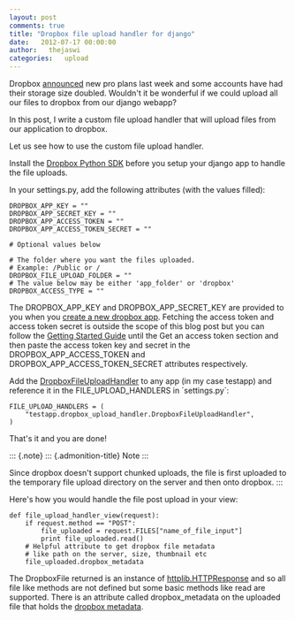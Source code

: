```yaml
---
layout: post
comments: true
title: "Dropbox file upload handler for django"
date:   2012-07-17 00:00:00
author:   thejaswi
categories:   upload
---
```

Dropbox
[announced](http://blog.dropbox.com/index.php/new-dropbox-pro-plans/)
new pro plans last week and some accounts have had their storage size
doubled. Wouldn\'t it be wonderful if we could upload all our files to
dropbox from our django webapp?

In this post, I write a custom file upload handler that will upload
files from our application to dropbox.

Let us see how to use the custom file upload handler.

Install the [Dropbox Python
SDK](https://www.dropbox.com/developers/reference/sdk) before you setup
your django app to handle the file uploads.

In your settings.py, add the following attributes (with the values
filled):

    DROPBOX_APP_KEY = ""
    DROPBOX_APP_SECRET_KEY = ""
    DROPBOX_APP_ACCESS_TOKEN = ""
    DROPBOX_APP_ACCESS_TOKEN_SECRET = ""

    # Optional values below

    # The folder where you want the files uploaded.
    # Example: /Public or /
    DROPBOX_FILE_UPLOAD_FOLDER = ""
    # The value below may be either 'app_folder' or 'dropbox'
    DROPBOX_ACCESS_TYPE = ""

The DROPBOX\_APP\_KEY and DROPBOX\_APP\_SECRET\_KEY are provided to you
when you [create a new dropbox
app](https://www.dropbox.com/developers/apps). Fetching the access token
and access token secret is outside the scope of this blog post but you
can follow the [Getting Started
Guide](https://www.dropbox.com/developers/start/authentication#python)
until the Get an access token section and then paste the access token
key and secret in the DROPBOX\_APP\_ACCESS\_TOKEN and
DROPBOX\_APP\_ACCESS\_TOKEN\_SECRET attributes respectively.

Add the [DropboxFileUploadHandler](https://gist.github.com/3128835) to
any app (in my case testapp) and reference it in the
FILE\_UPLOAD\_HANDLERS in \`settings.py\`:

    FILE_UPLOAD_HANDLERS = (
        "testapp.dropbox_upload_handler.DropboxFileUploadHandler",
    )

That\'s it and you are done!

::: {.note}
::: {.admonition-title}
Note
:::

Since dropbox doesn\'t support chunked uploads, the file is first
uploaded to the temporary file upload directory on the server and then
onto dropbox.
:::

Here\'s how you would handle the file post upload in your view:

    def file_upload_handler_view(request):
        if request.method == "POST":
            file_uploaded = request.FILES["name_of_file_input"]
            print file_uploaded.read()
        # Helpful attribute to get dropbox file metadata
        # like path on the server, size, thumbnail etc
        file_uploaded.dropbox_metadata

The DropboxFile returned is an instance of
[httplib.HTTPResponse](http://docs.python.org/library/httplib.html?highlight=httplib#httplib.HTTPResponse)
and so all file like methods are not defined but some basic methods like
read are supported. There is an attribute called dropbox\_metadata on
the uploaded file that holds the [dropbox
metadata](https://www.dropbox.com/developers/reference/api#metadata-details).
